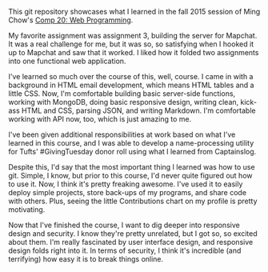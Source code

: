 This git repository showcases what I learned in the fall 2015 session of Ming Chow's [Comp 20: Web Programming](http://tuftsdev.github.io/WebProgramming/).

My favorite assignment was assignment 3, building the server for Mapchat. It was a real challenge for me, but it was so, so satisfying when I hooked it up to Mapchat and saw that it worked. I liked how it folded two assignments into one functional web application.

I've learned so much over the course of this, well, course. I came in with a background in HTML email development, which means HTML tables and a little CSS. Now, I'm comfortable building basic server-side functions, working with MongoDB, doing basic responsive design, writing clean, kick-ass HTML and CSS, parsing JSON, and writing Markdown. I'm comfortable working with API now, too, which is just amazing to me.

I've been given additional responsibilities at work based on what I've learned in this course, and I was able to develop a name-processing utility for Tufts' #GivingTuesday donor roll using what I learned from Captainslog.

Despite this, I'd say that the most important thing I learned was how to use git. Simple, I know, but prior to this course, I'd never quite figured out how to use it. Now, I think it's pretty freaking awesome. I've used it to easily deploy simple projects, store back-ups of my programs, and share code with others. Plus, seeing the little Contributions chart on my profile is pretty motivating.

Now that I've finished the course, I want to dig deeper into responsive design and security. I know they're pretty unrelated, but I got so, so excited about them. I'm really fascinated by user interface design, and responsive design folds right into it. In terms of security, I think it's incredible (and terrifying) how easy it is to break things online.